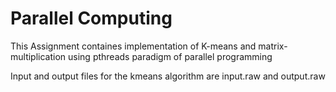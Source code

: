 # Parallel Computing
This Assignment containes implementation of K-means and matrix-multiplication using pthreads paradigm of parallel programming


Input and output files for the kmeans algorithm are input.raw and output.raw
